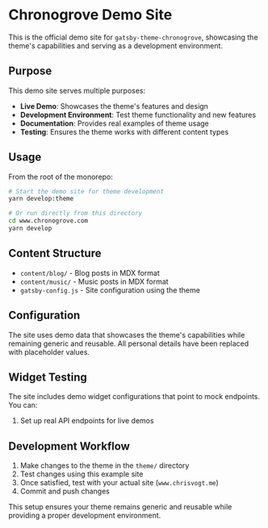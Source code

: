 # Chronogrove Demo Site

This is the official demo site for `gatsby-theme-chronogrove`, showcasing the theme's capabilities and serving as a development environment.

## Purpose

This demo site serves multiple purposes:

- **Live Demo**: Showcases the theme's features and design
- **Development Environment**: Test theme functionality and new features
- **Documentation**: Provides real examples of theme usage
- **Testing**: Ensures the theme works with different content types

## Usage

From the root of the monorepo:

```bash
# Start the demo site for theme development
yarn develop:theme

# Or run directly from this directory
cd www.chronogrove.com
yarn develop
```

## Content Structure

- `content/blog/` - Blog posts in MDX format
- `content/music/` - Music posts in MDX format
- `gatsby-config.js` - Site configuration using the theme

## Configuration

The site uses demo data that showcases the theme's capabilities while remaining generic and reusable. All personal details have been replaced with placeholder values.

## Widget Testing

The site includes demo widget configurations that point to mock endpoints. You can:

1. Set up real API endpoints for live demos

## Development Workflow

1. Make changes to the theme in the `theme/` directory
2. Test changes using this example site
3. Once satisfied, test with your actual site (`www.chrisvogt.me`)
4. Commit and push changes

This setup ensures your theme remains generic and reusable while providing a proper development environment.
